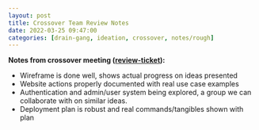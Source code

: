 ```yaml
---
layout: post
title: Crossover Team Review Notes
date: 2022-03-25 09:47:00
categories: [drain-gang, ideation, crossover, notes/rough]
---
```


**Notes from crossover meeting ([review-ticket](https://github.com/ArnavPalkhiwala/APCSATri3/issues/7)):**
- Wireframe is done well, shows actual progress on ideas presented
- Website actions properly documented with real use case examples
- Authentication and admin/user system being explored, a group we can collaborate with on similar ideas.
- Deployment plan is robust and real commands/tangibles shown with plan
